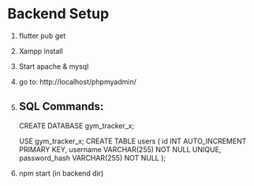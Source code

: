# Backend Setup #
1. flutter pub get
2. Xampp install
3. Start apache & mysql
4. go to: http://localhost/phpmyadmin/
5. ## SQL Commands:
   CREATE DATABASE gym_tracker_x;

   USE gym_tracker_x;
   CREATE TABLE users (
   id INT AUTO_INCREMENT PRIMARY KEY,
   username VARCHAR(255) NOT NULL UNIQUE,
   password_hash VARCHAR(255) NOT NULL
   );
6. npm start (in backend dir)
    